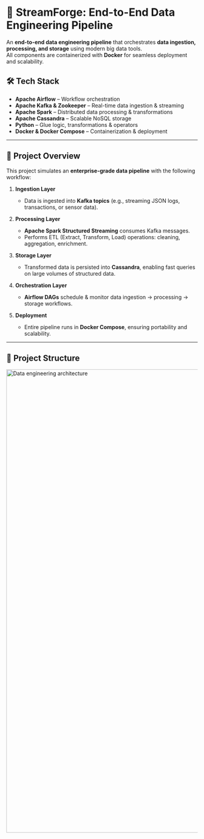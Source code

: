 # 🚀 StreamForge: End-to-End Data Engineering Pipeline

An **end-to-end data engineering pipeline** that orchestrates **data ingestion, processing, and storage** using modern big data tools.  
All components are containerized with **Docker** for seamless deployment and scalability.  

## 🛠 Tech Stack
- **Apache Airflow** – Workflow orchestration  
- **Apache Kafka & Zookeeper** – Real-time data ingestion & streaming  
- **Apache Spark** – Distributed data processing & transformations  
- **Apache Cassandra** – Scalable NoSQL storage  
- **Python** – Glue logic, transformations & operators  
- **Docker & Docker Compose** – Containerization & deployment  

---

## 📌 Project Overview
This project simulates an **enterprise-grade data pipeline** with the following workflow:

1. **Ingestion Layer**  
   - Data is ingested into **Kafka topics** (e.g., streaming JSON logs, transactions, or sensor data).  

2. **Processing Layer**  
   - **Apache Spark Structured Streaming** consumes Kafka messages.  
   - Performs ETL (Extract, Transform, Load) operations: cleaning, aggregation, enrichment.  

3. **Storage Layer**  
   - Transformed data is persisted into **Cassandra**, enabling fast queries on large volumes of structured data.  

4. **Orchestration Layer**  
   - **Airflow DAGs** schedule & monitor data ingestion → processing → storage workflows.  

5. **Deployment**  
   - Entire pipeline runs in **Docker Compose**, ensuring portability and scalability.  

---

## 📂 Project Structure 
<img width="3274" height="1221" alt="Data engineering architecture" src="https://github.com/user-attachments/assets/d718f07b-077a-4924-8dd9-f6f93eca87e3" />



